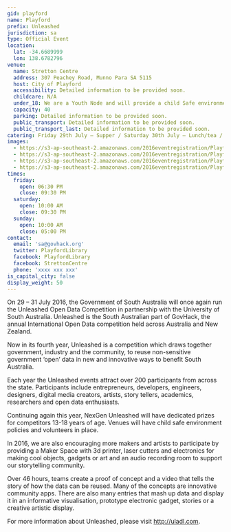 ```yaml
---
gid: playford
name: Playford
prefix: Unleashed
jurisdiction: sa
type: Official Event
location:
  lat: -34.6689999
  lon: 138.6782796
venue:
  name: Stretton Centre
  address: 307 Peachey Road, Munno Para SA 5115
  host: City of Playford
  accessibility: Detailed information to be provided soon.
  childcare: N/A
  under_18: We are a Youth Node and will provide a child Safe environment - Guardians must ensure safety to and from events.
  capacity: 40
  parking: Detailed information to be provided soon.
  public_transport: Detailed information to be provided soon.
  public_transport_last: Detailed information to be provided soon.
catering: Friday 29th July – Supper / Saturday 30th July – Lunch/tea / Sunday 31st – Lunch
images:
  - https://s3-ap-southeast-2.amazonaws.com/2016eventregistration/Playford/Stretton+Inside+Foyer.jpg
  - https://s3-ap-southeast-2.amazonaws.com/2016eventregistration/Playford/Stretton+Inside+Table.jpg
  - https://s3-ap-southeast-2.amazonaws.com/2016eventregistration/Playford/Stretton+Inside+Workspace.jpg
  - https://s3-ap-southeast-2.amazonaws.com/2016eventregistration/Playford/Stretton+Outside.jpg
times:
  friday:
    open: 06:30 PM
    close: 09:30 PM
  saturday:
    open: 10:00 AM
    close: 09:30 PM
  sunday:
    open: 10:00 AM
    close: 05:00 PM
contact:
  email: 'sa@govhack.org'
  twitter: PlayfordLibrary
  facebook: PlayfordLibrary
  facebook: StrettonCentre
  phone: 'xxxx xxx xxx'
is_capital_city: false
display_weight: 50
---
```


On 29 – 31 July 2016, the Government of South Australia will once again run the Unleashed Open Data Competition in partnership with the University of South Australia. Unleashed is the South Australian part of GovHack, the annual International Open Data competition held across Australia and New Zealand. 

Now in its fourth year, Unleashed is a competition which draws together government, industry and the community, to reuse non-sensitive government ‘open’ data in new and innovative ways to benefit South Australia. 

Each year the Unleashed events attract over 200 participants from across the state. Participants include entrepreneurs, developers, engineers, designers, digital media creators, artists, story tellers, academics, researchers and open data enthusiasts. 

Continuing again this year, NexGen Unleashed will have dedicated prizes for competitors 13-18 years of age. Venues will have child safe environment policies and volunteers in place.

In 2016, we are also encouraging more makers and artists to participate by providing a Maker Space with 3d printer, laser cutters and electronics for making cool objects, gadgets or art and an audio recording room to support our storytelling community.

Over 46 hours, teams create a proof of concept and a video that tells the story of how the data can be reused. Many of the concepts are innovative community apps. There are also many entries that mash up data and display it in an informative visualisation, prototype electronic gadget, stories or a creative artistic display. 

For more information about Unleashed, please visit http://uladl.com. 